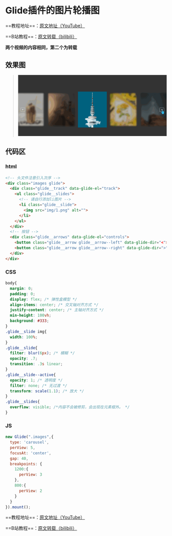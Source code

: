 # Glide插件的图片轮播图
==教程地址==：[原文地址（YouTube）](https://youtu.be/iiLCKyFd_5c)

==B站教程==：[原文转载（bilibili）](https://www.bilibili.com/video/av94213224)

**两个视频的内容相同，第二个为转载**

## 效果图
>![演示图片](演示.gif)

## 代码区

### html
```html
<!-- 头文件注意引入次序 -->
<div class="images glide">
  <div class="glide__track" data-glide-el="track">
    <ul class="glide__slides">
      <!-- 请自行添加li图片 -->
      <li class="glide__slide">
        <img src="img/1.png" alt="">
      </li>
    </ul>
  </div>
  <!-- 按钮 -->
  <div class="glide__arrows" data-glide-el="controls">
    <button class="glide__arrow glide__arrow--left" data-glide-dir="<"><i class="fas fa-arrow-left"></i></button>
    <button class="glide__arrow glide__arrow--right" data-glide-dir=">"><i class="fas fa-arrow-right"></i></button>
  </div>
</div>
```
### CSS
```css
body{
  margin: 0;
  padding: 0;
  display: flex; /* 弹性盒模型 */
  align-items: center; /* 交叉轴对齐方式 */
  justify-content: center; /* 主轴对齐方式 */
  min-height: 100vh;
  background: #333;
}
.glide__slide img{
  width: 100%;
}
.glide__slide{
  filter: blur(6px); /* 模糊 */
  opacity: .7;
  transition: .3s linear;
}
.glide__slide--active{
  opacity: 1; /* 透明度 */
  filter: none; /* 无过渡 */
  transform: scale(1.1); /* 放大 */
}
.glide__slides{
  overflow: visible; /*内容不会被修剪，会出现在元素框外。 */
}
```
### JS
```javascript
new Glide(".images",{
  type: 'carousel',
  perView: 5,
  focusAt: 'center',
  gap: 40,
  breakpoints: {
    1200:{
      perView: 3
    },
    800:{
      perView: 2
    }
  }
}).mount();
```
==教程地址==：[原文地址（YouTube）](https://youtu.be/iiLCKyFd_5c)

==B站教程==：[原文转载（bilibili）](https://www.bilibili.com/video/av94213224)